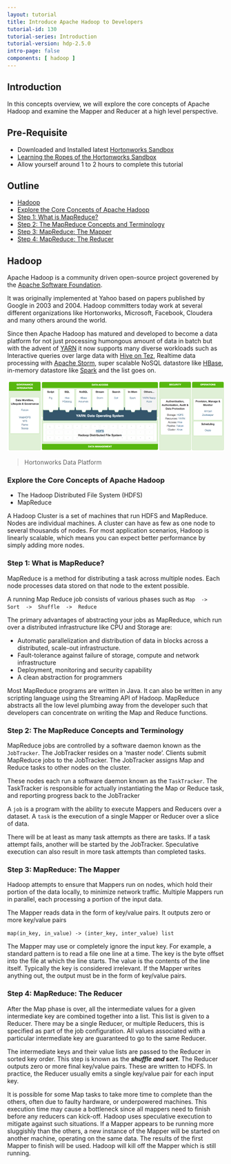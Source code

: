 ```yaml
---
layout: tutorial
title: Introduce Apache Hadoop to Developers
tutorial-id: 130
tutorial-series: Introduction
tutorial-version: hdp-2.5.0
intro-page: false
components: [ hadoop ]
---
```


## Introduction

In this concepts overview, we will explore the core concepts of Apache Hadoop and examine the 
Mapper and Reducer at a high level perspective.

## Pre-Requisite
*  Downloaded and Installed latest [Hortonworks Sandbox](http://hortonworks.com/products/hortonworks-sandbox/#install)
*  [Learning the Ropes of the Hortonworks Sandbox](http://hortonworks.com/hadoop-tutorial/learning-the-ropes-of-the-hortonworks-sandbox/)
*  Allow yourself around 1 to 2 hours to complete this tutorial

## Outline

*   [Hadoop](#hadoop-concept)
*   [Explore the Core Concepts of Apache Hadoop](#core-apache-hadoop)
*   [Step 1: What is MapReduce?](#what-is-mapreduce)
*   [Step 2: The MapReduce Concepts and Terminology](#mapreduce-concepts-terminology)
*   [Step 3: MapReduce: The Mapper](#mapreduce-the-mapper)
*   [Step 4: MapReduce: The Reducer](#mapreduce-the-reducer)

## Hadoop <a id="hadoop-concept"></a>

Apache Hadoop is a community driven open-source project goverened by the [Apache Software Foundation](http://apache.org).

It was originally implemented at Yahoo based on papers published by Google in 2003 and 2004\. Hadoop committers today work 
at several different organizations like Hortonworks, Microsoft, Facebook, Cloudera and many others around the world.

Since then Apache Hadoop has matured and developed to become a data platform for not just processing humongous amount of 
data in batch but with the advent of [YARN](http://hortonworks.com/hadoop/yarn/) it now supports many diverse workloads 
such as Interactive queries over large data with [Hive on Tez](http://hortonworks.com/labs/stinger/), Realtime data processing 
with [Apache Storm](http://hortonworks.com/labs/storm/), super scalable NoSQL datastore like [HBase](http://hortonworks.com/hadoop/hbase/),
in-memory datastore like [Spark](http://hortonworks.com/hadoop/spark/) and the list goes on.

![](/assets/introducing-hadoop-to-java-developers/5-boxes.png)

> Hortonworks Data Platform


### Explore the Core Concepts of Apache Hadoop <a id="core-apache-hadoop"></a>

*   The Hadoop Distributed File System (HDFS)
*   MapReduce

A Hadoop Cluster is a set of machines that run HDFS and MapReduce. Nodes are individual machines. A cluster can have as few as 
one node to several thousands of nodes. For most application scenarios, Hadoop is linearly scalable, which means you can expect 
better performance by simply adding more nodes.

### Step 1: What is MapReduce? <a id="what-is-mapreduce"></a>

MapReduce is a method for distributing a task across multiple nodes. Each node processes data stored on that node to the extent possible.

A running Map Reduce job consists of various phases such as `Map  ->  Sort  ->  Shuffle  ->  Reduce`

The primary advantages of abstracting your jobs as MapReduce, which run over a distributed infrastructure like CPU and Storage are:

*   Automatic parallelization and distribution of data in blocks across a distributed, scale-out infrastructure.
*   Fault-tolerance against failure of storage, compute and network infrastructure
*   Deployment, monitoring and security capability
*   A clean abstraction for programmers

Most MapReduce programs are written in Java. It can also be written in any scripting language using the Streaming API of Hadoop. 
MapReduce abstracts all the low level plumbing away from the developer such that developers can concentrate on writing the Map and 
Reduce functions.

### Step 2: The MapReduce Concepts and Terminology <a id="mapreduce-concepts-terminology"></a>

MapReduce jobs are controlled by a software daemon known as the `JobTracker`. The JobTracker resides on a ‘master node’. Clients 
submit MapReduce jobs to the JobTracker. The JobTracker assigns Map and Reduce tasks to other nodes on the cluster.

These nodes each run a software daemon known as the `TaskTracker`. The TaskTracker is responsible for actually instantiating the Map 
or Reduce task, and reporting progress back to the JobTracker

A `job` is a program with the ability to execute Mappers and Reducers over a dataset. A `task` is the execution of a single Mapper 
or Reducer over a slice of data.

There will be at least as many task attempts as there are tasks. If a task attempt fails, another will be started by the JobTracker. 
Speculative execution can also result in more task attempts than completed tasks.

### Step 3: MapReduce: The Mapper <a id="mapreduce-the-mapper"></a>

Hadoop attempts to ensure that Mappers run on nodes, which hold their portion of the data locally, to minimize network traffic. 
Multiple Mappers run in parallel, each processing a portion of the input data.

The Mapper reads data in the form of key/value pairs. It outputs zero or more key/value pairs

~~~
map(in_key, in_value) -> (inter_key, inter_value) list
~~~

The Mapper may use or completely ignore the input key. For example, a standard pattern is to read a file one line at a time. 
The key is the byte offset into the file at which the line starts. The value is the contents of the line itself. Typically the 
key is considered irrelevant. If the Mapper writes anything out, the output must be in the form of key/value pairs.

### Step 4: MapReduce: The Reducer <a id="mapreduce-the-reducer"></a>

After the Map phase is over, all the intermediate values for a given intermediate key are combined together into a list. This list 
is given to a Reducer. There may be a single Reducer, or multiple Reducers, this is specified as part of the job configuration. 
All values associated with a particular intermediate key are guaranteed to go to the same Reducer.

The intermediate keys and their value lists are passed to the Reducer in sorted key order. This step is known as the 
***shuffle and sort***. The Reducer outputs zero or more final key/value pairs. These are written to HDFS. In practice, the Reducer 
usually emits a single key/value pair for each input key.

It is possible for some Map tasks to take more time to complete than the others, often due to faulty hardware, or underpowered machines. 
This execution time may cause a bottleneck since all mappers need to finish before any reducers can kick-off. Hadoop uses speculative 
execution to mitigate against such situations. If a Mapper appears to be running more sluggishly than the others, a new instance of the 
Mapper will be started on another machine, operating on the same data. The results of the first Mapper to finish will be used. Hadoop 
will kill off the Mapper which is still running.
